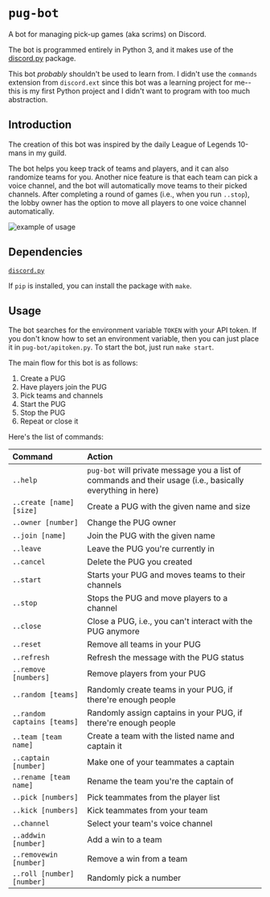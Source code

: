 # `pug-bot`

A bot for managing pick-up games (aka scrims) on Discord.

The bot is programmed entirely in Python 3, and it makes use of the [discord.py](https://github.com/Rapptz/discord.py) package.

This bot _probably_ shouldn't be used to learn from. I didn't use the `commands` extension from `discord.ext` since this bot was a learning project for me--this is my first Python project and I didn't want to program with too much abstraction.

## Introduction

The creation of this bot was inspired by the daily League of Legends 10-mans in my guild.

The bot helps you keep track of teams and players, and it can also randomize teams for you. Another nice feature is that each team can pick a voice channel, and the bot will automatically move teams to their picked channels. After completing a round of games (i.e., when you run `..stop`), the lobby owner has the option to move all players to one voice channel automatically.

![example of usage](https://imgur.com/qv5WTkJ.png)

## Dependencies

[`discord.py`](https://github.com/Rapptz/discord.py)

If `pip` is installed, you can install the package with `make`.

## Usage

The bot searches for the environment variable `TOKEN` with your API token. If you don't know how to set an environment variable, then you can just place it in `pug-bot/apitoken.py`. To start the bot, just run `make start`.

The main flow for this bot is as follows:

1. Create a PUG
2. Have players join the PUG
3. Pick teams and channels
4. Start the PUG
5. Stop the PUG
6. Repeat or close it

Here's the list of commands:

| Command                     | Action                                                                                                     |
| :-------------------------- | :--------------------------------------------------------------------------------------------------------- |
| `..help`                    | `pug-bot` will private message you a list of commands and their usage (i.e., basically everything in here) |
| `..create [name] [size]`    | Create a PUG with the given name and size                                                                  |
| `..owner [number]`          | Change the PUG owner                                                                                       |
| `..join [name]`             | Join the PUG with the given name                                                                           |
| `..leave`                   | Leave the PUG you're currently in                                                                          |
| `..cancel`                  | Delete the PUG you created                                                                                 |
| `..start`                   | Starts your PUG and moves teams to their channels                                                          |
| `..stop`                    | Stops the PUG and move players to a channel                                                                |
| `..close`                   | Close a PUG, i.e., you can't interact with the PUG anymore                                                 |
| `..reset`                   | Remove all teams in your PUG                                                                               |
| `..refresh`                 | Refresh the message with the PUG status                                                                    |
| `..remove [numbers]`        | Remove players from your PUG                                                                               |
| `..random [teams]`          | Randomly create teams in your PUG, if there're enough people                                               |
| `..random captains [teams]` | Randomly assign captains in your PUG, if there're enough people                                            |
| `..team [team name]`        | Create a team with the listed name and captain it                                                          |
| `..captain [number]`        | Make one of your teammates a captain                                                                       |
| `..rename [team name]`      | Rename the team you're the captain of                                                                      |
| `..pick [numbers]`          | Pick teammates from the player list                                                                        |
| `..kick [numbers]`          | Kick teammates from your team                                                                              |
| `..channel`                 | Select your team's voice channel                                                                           |
| `..addwin [number]`         | Add a win to a team                                                                                        |
| `..removewin [number]`      | Remove a win from a team                                                                                   |
| `..roll [number] [number]`  | Randomly pick a number                                                                                     |

​
